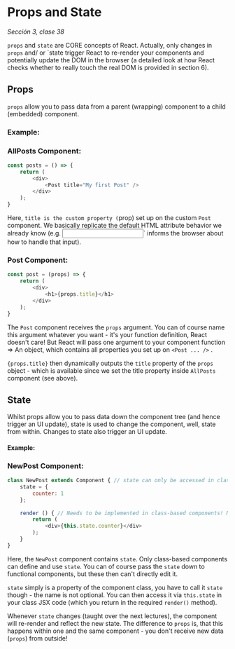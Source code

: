 # Props and State
*Sección 3, clase 38*

`props` and `state` are CORE concepts of React. Actually, only changes in `props` and/ or `state trigger React to re-render your components and potentially update the DOM in the browser (a detailed look at how React checks whether to really touch the real DOM is provided in section 6).

## Props

`props` allow you to pass data from a parent (wrapping) component to a child (embedded) component.

### Example:

### AllPosts Component:

```javascript
const posts = () => {
    return (
        <div>
            <Post title="My first Post" />
        </div>
    );
}
```

Here, `title is the custom property (`prop) set up on the custom `Post` component. We basically replicate the default HTML attribute behavior we already know (e.g. <input type="text">` informs the browser about how to handle that input).

### Post Component:

```javascript
const post = (props) => {
    return (
        <div>
            <h1>{props.title}</h1>
        </div>
    );
}
```

The `Post` component receives the `props` argument. You can of course name this argument whatever you want - it's your function definition, React doesn't care! But React will pass one argument to your component function => An object, which contains all properties you set up on `<Post ... />` .

`{props.title}`  then dynamically outputs the `title` property of the `props` object - which is available since we set the title  property inside `AllPosts` component (see above).



## State

Whilst props allow you to pass data down the component tree (and hence trigger an UI update), state is used to change the component, well, state from within. Changes to state also trigger an UI update.

#### Example:

### NewPost Component:

```javascript
class NewPost extends Component { // state can only be accessed in class-based components!
    state = {
        counter: 1
    };  
 
    render () { // Needs to be implemented in class-based components! Needs to return some JSX!
        return (
            <div>{this.state.counter}</div>
        );
    }
}
```

Here, the `NewPost`  component contains `state`. Only class-based components can define and use `state`. You can of course pass the `state` down to functional components, but these then can't directly edit it.

`state` simply is a property of the component class, you have to call it `state` though - the name is not optional. You can then access it via `this.state` in your class JSX code (which you return in the required `render()` method).

Whenever `state` changes (taught over the next lectures), the component will re-render and reflect the new state. The difference to `props` is, that this happens within one and the same component - you don't receive new data (`props`) from outside!